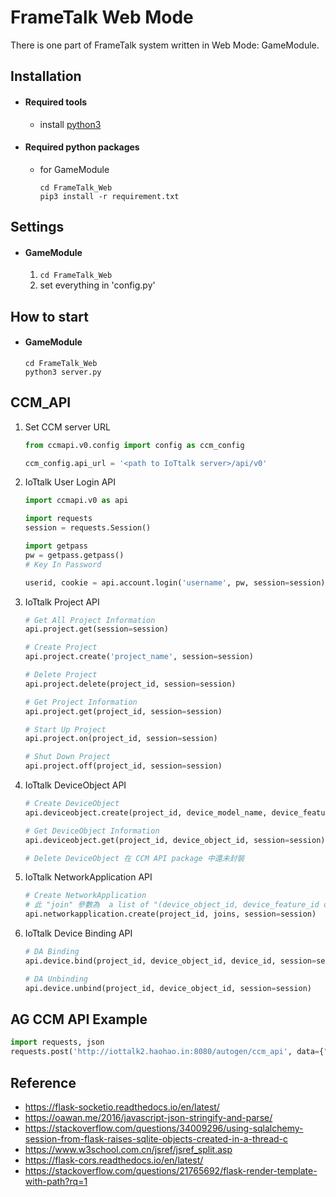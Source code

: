 # FrameTalk Web Mode
There is one part of FrameTalk system written in Web Mode: GameModule.
## Installation
- #### Required tools
  - install [python3](https://www.python.org/downloads/)
  
- #### Required python packages
  - for GameModule
    ``` 
    cd FrameTalk_Web
    pip3 install -r requirement.txt
    ```
    
## Settings
 - #### GameModule
    1. ```cd FrameTalk_Web```
    2. set everything in 'config.py'
    
## How to start
- #### GameModule
    ```
    cd FrameTalk_Web
    python3 server.py
    ```

## CCM_API
1. Set CCM server URL
    ```python
    from ccmapi.v0.config import config as ccm_config
    
    ccm_config.api_url = '<path to IoTtalk server>/api/v0'
    ```
2. IoTtalk User Login API
    ```python
    import ccmapi.v0 as api
    
    import requests
    session = requests.Session()
    
    import getpass
    pw = getpass.getpass()
    # Key In Password 
    
    userid, cookie = api.account.login('username', pw, session=session)
    ```
3. IoTtalk Project API
    ```python
    # Get All Project Information
    api.project.get(session=session)
    
    # Create Project
    api.project.create('project_name', session=session)
    
    # Delete Project
    api.project.delete(project_id, session=session)
    
    # Get Project Information
    api.project.get(project_id, session=session)
    
    # Start Up Project
    api.project.on(project_id, session=session)
   
    # Shut Down Project
    api.project.off(project_id, session=session)
    ```
4. IoTtalk DeviceObject API
    ```python
    # Create DeviceObject
    api.deviceobject.create(project_id, device_model_name, device_feature_list, session=session)
    
    # Get DeviceObject Information
    api.deviceobject.get(project_id, device_object_id, session=session)
   
   # Delete DeviceObject 在 CCM API package 中還未封裝
    ```
5. IoTtalk NetworkApplication API
    ```python
    # Create NetworkApplication
    # 此 "join" 參數為  a list of "(device_object_id, device_feature_id or name)" pair
    api.networkapplication.create(project_id, joins, session=session)
    ```
6. IoTtalk Device Binding API
    ```python
    # DA Binding
    api.device.bind(project_id, device_object_id, device_id, session=session)
    
    # DA Unbinding
    api.device.unbind(project_id, device_object_id, session=session)
    ```

## AG CCM API Example
```python
import requests, json
requests.post('http://iottalk2.haohao.in:8080/autogen/ccm_api', data={"username": "iottalk","password":"iot2019","api_name": "project.create", "payload": json.dumps({"p_name":"Test_3"})})
```   

## Reference
- https://flask-socketio.readthedocs.io/en/latest/
- https://oawan.me/2016/javascript-json-stringify-and-parse/
- https://stackoverflow.com/questions/34009296/using-sqlalchemy-session-from-flask-raises-sqlite-objects-created-in-a-thread-c
- https://www.w3school.com.cn/jsref/jsref_split.asp
- https://flask-cors.readthedocs.io/en/latest/
- https://stackoverflow.com/questions/21765692/flask-render-template-with-path?rq=1


